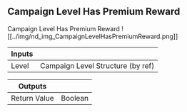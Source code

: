 ## Campaign Level Has Premium Reward
Campaign Level Has Premium Reward
![[../img/nd_img_CampaignLevelHasPremiumReward.png]]

|Inputs||
|--|--|
| Level | Campaign Level Structure (by ref) |

|Outputs||
|--|--|
| Return Value | Boolean |
